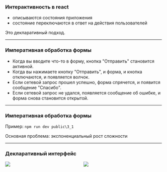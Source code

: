 ### Интерактивность в react

- описываются состояния приложения
- состояние переключаются в ответ на действия пользователей

Это декларативный подход.

---

### Императивная обработка формы 

- Когда вы вводите что-то в форму, кнопка "Отправить" становится активной.
- Когда вы нажимаете кнопку "Отправить", и форма, и кнопка отключаются, и появляется волчок.
- Если сетевой запрос прошел успешно, форма спрячется, и появится сообщение "Спасибо".
- Если сетевой запрос не удался, появляется сообщение об ошибке, и форма снова становится открытой.

---

### Императивная обработка формы 

Пример: ```npm run dev public\3_1```

Основная проблема: экспоненциальный рост сложности

---

### Декларативный интерфейс

<div style="display: flex;">
    <div style="flex: 2;">
    <img src="i_imperative-ui-programming.png"/>
    </div>
    <div style="flex: 2;">
    <img src="i_declarative-ui-programming.png"/>
    <div>
<div>



